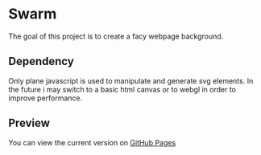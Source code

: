 # Swarm
The goal of this project is to create a facy webpage background.

## Dependency
Only plane javascript is used to manipulate and generate svg elements.
In the future i may switch to a basic html canvas or to webgl in order to improve performance.

## Preview
You can view the current version on [GitHub Pages](https://spelfrog.github.io/Swarm/)
